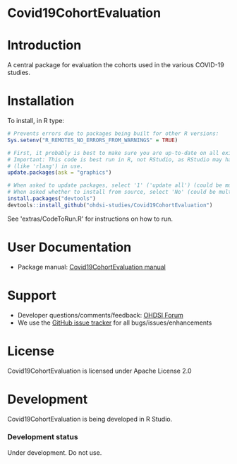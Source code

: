 Covid19CohortEvaluation
=======================

Introduction
============

A central package for evaluation the cohorts used in the various COVID-19 studies.

Installation
=============
To install, in R type:

```r
# Prevents errors due to packages being built for other R versions: 
Sys.setenv("R_REMOTES_NO_ERRORS_FROM_WARNINGS" = TRUE)

# First, it probably is best to make sure you are up-to-date on all existing packages. 
# Important: This code is best run in R, not RStudio, as RStudio may have some libraries 
# (like 'rlang') in use.
update.packages(ask = "graphics")

# When asked to update packages, select '1' ('update all') (could be multiple times)
# When asked whether to install from source, select 'No' (could be multiple times)
install.packages("devtools")
devtools::install_github("ohdsi-studies/Covid19CohortEvaluation")
```

See 'extras/CodeToRun.R' for instructions on how to run.

User Documentation
==================
* Package manual: [Covid19CohortEvaluation manual](https://ohdsi.github.io/Covid19CohortEvaluation/reference/index.html) 

Support
=======
* Developer questions/comments/feedback: <a href="http://forums.ohdsi.org/c/developers">OHDSI Forum</a>
* We use the <a href="https://github.com/ohdsi-studies/Covid19CohortEvaluation/issues">GitHub issue tracker</a> for all bugs/issues/enhancements

License
=======
Covid19CohortEvaluation is licensed under Apache License 2.0

Development
===========
Covid19CohortEvaluation is being developed in R Studio.

### Development status

Under development. Do not use.